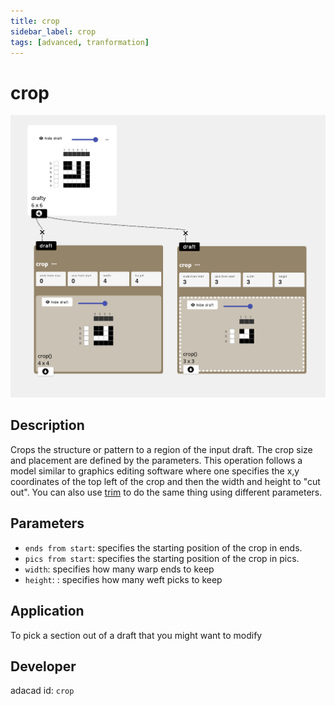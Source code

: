 ```yaml
---
title: crop
sidebar_label: crop
tags: [advanced, tranformation]
---
```

# crop
![file](./img/crop.png)

## Description
Crops the structure or pattern to a region of the input draft. The crop size and placement are defined by the parameters. This operation follows a model similar to graphics editing software where one specifies the x,y coordinates of the top left of the crop and then the width and height to "cut out". You can also use [trim](./trim) to do the same thing using different parameters.


## Parameters
- `ends from start`: specifies the starting position of the crop in ends. 
- `pics from start`: specifies the starting position of the crop in pics. 
- `width`: specifies how many warp ends to keep
- `height`: : specifies how many weft picks to keep


## Application
To pick a section out of a draft that you might want to modify

## Developer
adacad id: `crop`
